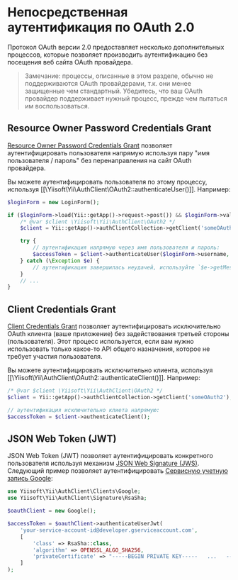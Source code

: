 Непосредственная аутентификация по OAuth 2.0
============================================

Протокол OAuth версии 2.0 предоставляет несколько дополнительных процессов, которые позволяет производить
аутентификацию без посещения веб сайта OAuth провайдера.

> Замечание: процессы, описанные в этом разделе, обычно не поддерживаются OAuth провайдерами, т.к. они менее
  защищенные чем стандартный. Убедитесь, что ваш OAuth провайдер поддерживает нужный процесс, прежде чем
  пытаться им воспользоваться.


## Resource Owner Password Credentials Grant

[Resource Owner Password Credentials Grant](https://tools.ietf.org/html/rfc6749#section-4.3) позволяет аутентифицировать
пользователя напрямую используя пару "имя пользователя / пароль" без перенаправления на сайт OAuth провайдера.

Вы можете аутентифицировать пользователя по этому процессу, используя [[\Yiisoft\Yii\AuthClient\OAuth2::authenticateUser()]].
Например:

```php
$loginForm = new LoginForm();

if ($loginForm->load(Yii::getApp()->request->post()) && $loginForm->validate()) {
    /* @var $client \Yiisoft\Yii\AuthClient\OAuth2 */
    $client = Yii::getApp()->authClientCollection->getClient('someOAuth2');

    try {
        // аутентификация напрямую через имя пользователя и пароль:
        $accessToken = $client->authenticateUser($loginForm->username, $loginForm->password);
    } catch (\Exception $e) {
        // аутентификация завершилась неудачей, используйте `$e->getMessage()` для полной информации
    }
    // ...
}
```


## Client Credentials Grant

[Client Credentials Grant](https://tools.ietf.org/html/rfc6749#section-4.4) позволяет аутентифицировать исключительно
OAuth клиента (ваше приложение) без задействования третьей стороны (пользователя). Этот процесс используется, если
вам нужно использовать только какое-то API общего назначения, которое не требует участия пользователя.

Вы можете аутентифицировать исключительно клиента, используя [[\Yiisoft\Yii\AuthClient\OAuth2::authenticateClient()]].
Например:

```php
/* @var $client \Yiisoft\Yii\AuthClient\OAuth2 */
$client = Yii::getApp()->authClientCollection->getClient('someOAuth2');

// аутентификация исключительно клиета напрямую:
$accessToken = $client->authenticateClient();
```


## JSON Web Token (JWT)

JSON Web Token (JWT) позволяет аутентифицировать конкретного пользователя используя механизм [JSON Web Signature (JWS)](https://tools.ietf.org/html/rfc7515).
Следующий пример позволяет аутентифицировать [Сервисную учетную запись Google](https://developers.google.com/identity/protocols/OAuth2ServiceAccount):

```php
use Yiisoft\Yii\AuthClient\Clients\Google;
use Yiisoft\Yii\AuthClient\Signature\RsaSha;

$oauthClient = new Google();

$accessToken = $oauthClient->authenticateUserJwt(
    'your-service-account-id@developer.gserviceaccount.com',
    [
        'class' => RsaSha::class,
        'algorithm' => OPENSSL_ALGO_SHA256,
        'privateCertificate' => "-----BEGIN PRIVATE KEY-----   ...   -----END PRIVATE KEY-----\n"
    ]
);
```
